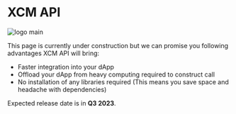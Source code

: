 # XCM API
![logo main](https://user-images.githubusercontent.com/55763425/249609845-6658c6e8-6b60-4df4-87c3-053dafb31156.png)

This page is currently under construction but we can promise you following advantages XCM API will bring:
- Faster integration into your dApp
- Offload your dApp from heavy computing required to construct call
- No installation of any libraries required (This means you save space and headache with dependencies)

Expected release date is in **Q3 2023**.
